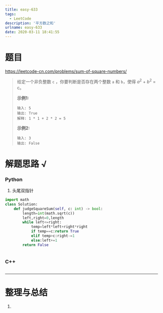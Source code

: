 ```yaml
---
title: easy-633
tags:
  - LeetCode
description: '平方数之和'
urlname: easy-633
date: 2020-03-11 18:41:55
---
```


# 题目

https://leetcode-cn.com/problems/sum-of-square-numbers/

> 给定一个非负整数 `c` ，你要判断是否存在两个整数 `a` 和 `b`，使得 $a^2$ + $b^2$ = c。
>
> **示例1:**
>
> ```
> 输入: 5
> 输出: True
> 解释: 1 * 1 + 2 * 2 = 5
> ```
>
> **示例2:**
>
> ```
> 输入: 3
> 输出: False
> ```



# 解题思路 √

### Python

1. 头尾双指针

```python
import math
class Solution:
    def judgeSquareSum(self, c: int) -> bool:
        length=int(math.sqrt(c))
        left,right=0,length
        while left<=right:
            temp=left*left+right*right
            if temp==c:return True
            elif temp>c:right-=1
            else:left+=1
        return False
```


```python

```



### C++

```cpp

```

---



# 整理与总结

1. 

